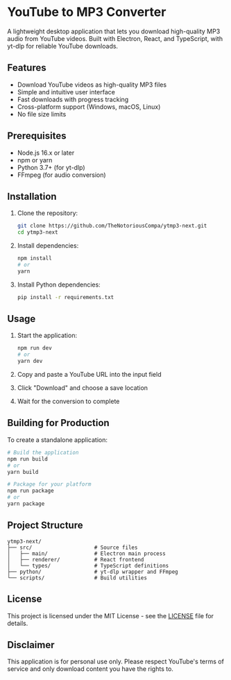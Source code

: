 # YouTube to MP3 Converter

A lightweight desktop application that lets you download high-quality MP3 audio from YouTube videos. Built with Electron, React, and TypeScript, with yt-dlp for reliable YouTube downloads.

## Features

- Download YouTube videos as high-quality MP3 files
- Simple and intuitive user interface
- Fast downloads with progress tracking
- Cross-platform support (Windows, macOS, Linux)
- No file size limits

## Prerequisites

- Node.js 16.x or later
- npm or yarn
- Python 3.7+ (for yt-dlp)
- FFmpeg (for audio conversion)

## Installation

1. Clone the repository:
   ```bash
   git clone https://github.com/TheNotoriousCompa/ytmp3-next.git
   cd ytmp3-next
   ```

2. Install dependencies:
   ```bash
   npm install
   # or
   yarn
   ```

3. Install Python dependencies:
   ```bash
   pip install -r requirements.txt
   ```

## Usage

1. Start the application:
   ```bash
   npm run dev
   # or
   yarn dev
   ```

2. Copy and paste a YouTube URL into the input field
3. Click "Download" and choose a save location
4. Wait for the conversion to complete

## Building for Production

To create a standalone application:

```bash
# Build the application
npm run build
# or
yarn build

# Package for your platform
npm run package
# or
yarn package
```

## Project Structure

```
ytmp3-next/
├── src/                    # Source files
│   ├── main/               # Electron main process
│   ├── renderer/           # React frontend
│   └── types/              # TypeScript definitions
├── python/                 # yt-dlp wrapper and FFmpeg
└── scripts/                # Build utilities
```

## License

This project is licensed under the MIT License - see the [LICENSE](LICENSE) file for details.

## Disclaimer

This application is for personal use only. Please respect YouTube's terms of service and only download content you have the rights to.
